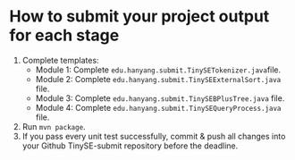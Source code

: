 # How to submit your project output for each stage
1. Complete templates:
   * Module 1: Complete <code>edu.hanyang.submit.TinySETokenizer.java</code>file.
   * Module 2: Complete <code>edu.hanyang.submit.TinySEExternalSort.java</code> file.
   * Module 3: Complete <code>edu.hanyang.submit.TinySEBPlusTree.java</code> file.
   * Module 4: Complete <code>edu.hanyang.submit.TinySEQueryProcess.java</code> file.
2. Run <code>mvn package</code>.
3. If you pass every unit test successfully, commit & push all changes into your Github TinySE-submit repository before the deadline.
